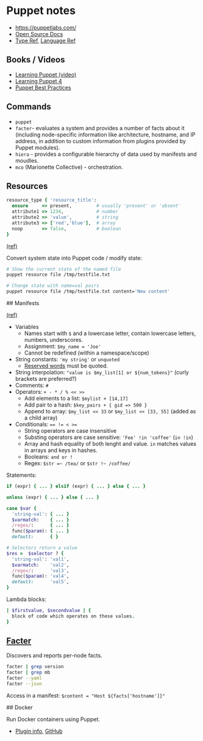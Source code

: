 # Puppet notes

* <https://puppetlabs.com/>
* [Open Source Docs](https://docs.puppetlabs.com/puppet/)
* [Type Ref](https://docs.puppetlabs.com/references/latest/type.html), [Language Ref](https://docs.puppetlabs.com/puppet/latest/reference/lang_summary.html)

## Books / Videos

* [Learning Puppet (video)](https://www.safaribooksonline.com/library/view/learning-puppet/9781771373487/)
* [Learning Puppet 4](https://www.safaribooksonline.com/library/view/learning-puppet-4/9781491907993/)
* [Puppet Best Practices](https://www.safaribooksonline.com/library/view/puppet-best-practices/9781491922996/)

## Commands

* `puppet`
* `facter`- evaluates a system and provides a number of facts about it (including node-specific information like architecture, hostname, and IP address, in addition to custom information from plugins provided by Puppet modules).
* `hiera` - provides a configurable hierarchy of data used by manifests and moudles.
* `mco` (Marionette Collective) - orchestration.

## Resources

```ruby
resource_type { 'resource_title':
  ensure     => present,         # usually 'present' or 'absent'
  attribute1 => 1234,            # number
  attribute2 => 'value',         # string
  attribute3 => ['red','blue'],  # array
  noop       => false,           # boolean
}
```
[(ref)](https://www.safaribooksonline.com/library/view/learning-puppet-4/9781491907993/ch04.html)

Convert system state into Puppet code / modify state:

```bash
# Show the current state of the named file
puppet resource file /tmp/testfile.txt

# Change state with name=val pairs
puppet resource file /tmp/testfile.txt content='New content'
```

## Manifests

[(ref)](https://www.safaribooksonline.com/library/view/learning-puppet-4/9781491907993/ch05.html)

* Variables
  * Names start with `$` and a lowercase letter, contain lowercase letters, numbers, underscores.
  * Assignment: `$my_name = 'Joe'`
  * Cannot be redefined (within a namespace/scope)
* String constants: `'my string'` or `unquoted`
  * [Reserved  words](https://docs.puppetlabs.com/puppet/latest/reference/lang_reserved.html) must be quoted.
* String interpolation: `"value is $my_list[1] or ${num_tokens}"` (curly brackets are preferred?)
* Comments: `#`
* Operators: `+ - * / % << >>`
  * Add elements to a list: `$mylist + [14,17]`
  * Add pair to a hash: `$key_pairs + { gid => 500 }`
  * Append to array: `$my_list << 33` or `$my_list << [33, 55]` (added as a child array)
* Conditionals: `== != < >=`
  * String operators are case insensitive
  * Substing operators are case sensitive: `'Fee' !in 'coffee'` (`in !in`)
  * Array and hash equality of both lenght and value.  `in` matches values in arrays and keys in hashes.
  * Booleans: `and or !`
  * Regex: `$str =~ /tea/` or `$str !~ /coffee/`

Statements:

```ruby
if (expr) { ... } elsif (expr) { ... } else { ... }

unless (expr) { ... } else { ... }

case $var {
  'string-val': { ... }
  $varmatch:    { ... }
  /regex/:      { ... }
  func($param): { ... }
  default:      { }

# Selectors return a value
$res =  $selector ? {
  'string-val': 'val1',
  $varmatch:    'val2',
  /regex/:      'val3',
  func($param): 'val4',
  default:      'val5',
}
```

Lambda blocks:

```ruby
| $firstvalue, $secondvalue | {
  block of code which operates on these values.
}
```

## [Facter](http://docs.puppetlabs.com/facter/3.0/)

Discovers and reports per-node facts.

```bash
facter | grep version
facter | grep mb
facter --yaml
facter --json
```

Access in a manifest: `$content = "Host ${facts['hostname']}"`

## Docker

Run Docker containers using Puppet.

* [Plugin info](https://forge.puppetlabs.com/garethr/docker/readme), [GitHub](https://github.com/garethr/garethr-docker)
